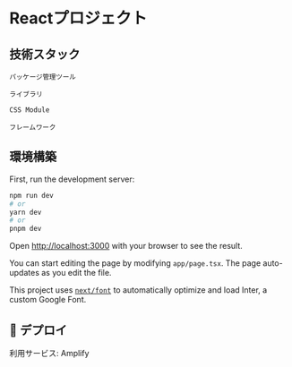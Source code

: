 # Reactプロジェクト

## 技術スタック

`パッケージ管理ツール`

`ライブラリ`

`CSS Module`

`フレームワーク`

## 環境構築

First, run the development server:

```bash
npm run dev
# or
yarn dev
# or
pnpm dev
```

Open [http://localhost:3000](http://localhost:3000) with your browser to see the result.

You can start editing the page by modifying `app/page.tsx`. The page auto-updates as you edit the file.

This project uses [`next/font`](https://nextjs.org/docs/basic-features/font-optimization) to automatically optimize and load Inter, a custom Google Font.

## 🚀 デプロイ

利用サービス: Amplify